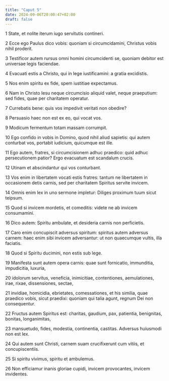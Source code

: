 ```yaml
---
title: "Caput 5"
date: 2024-09-06T20:00:47+02:00
draft: false
---
```



1 State, et nolite iterum iugo servitutis contineri.

2 Ecce ego Paulus dico vobis: quoniam si circumcidamini, Christus vobis nihil proderit.

3 Testificor autem rursus omni homini circumcidenti se, quoniam debitor est universae legis faciendae.

4 Evacuati estis a Christo, qui in lege iustificamini: a gratia excidistis.

5 Nos enim spiritu ex fide, spem iustitiae expectamus.

6 Nam in Christo Iesu neque circumcisio aliquid valet, neque praeputium: sed fides, quae per charitatem operatur.

7 Currebatis bene: quis vos impedivit veritati non obedire?

8 Persuasio haec non est ex eo, qui vocat vos.

9 Modicum fermentum totam massam corrumpit.

10 Ego confido in vobis in Domino, quod nihil aliud sapietis: qui autem conturbat vos, portabit iudicium, quicumque est ille.

11 Ego autem, fratres, si circumcisionem adhuc praedico: quid adhuc persecutionem patior? Ergo evacuatum est scandalum crucis.

12 Utinam et abscindantur qui vos conturbant.

13 Vos enim in libertatem vocati estis fratres: tantum ne libertatem in occasionem detis carnis, sed per charitatem Spiritus servite invicem.

14 Omnis enim lex in uno sermone impletur: Diliges proximum tuum sicut teipsum.

15 Quod si invicem mordetis, et comeditis: videte ne ab invicem consumamini.

16 Dico autem: Spiritu ambulate, et desideria carnis non perficietis.

17 Caro enim concupiscit adversus spiritum: spiritus autem adversus carnem: haec enim sibi invicem adversantur: ut non quaecumque vultis, illa faciatis.

18 Quod si Spiritu ducimini, non estis sub lege.

19 Manifesta sunt autem opera carnis: quae sunt fornicatio, immunditia, impudicitia, luxuria,

20 idolorum servitus, veneficia, inimicitiae, contentiones, aemulationes, irae, rixae, dissensiones, sectae,

21 invidiae, homicidia, ebrietates, comessationes, et his similia, quae praedico vobis, sicut praedixi: quoniam qui talia agunt, regnum Dei non consequentur.

22 Fructus autem Spiritus est: charitas, gaudium, pax, patientia, benignitas, bonitas, longanimitas,

23 mansuetudo, fides, modestia, continentia, castitas. Adversus huiusmodi non est lex.

24 Qui autem sunt Christi, carnem suam crucifixerunt cum vitiis, et concupiscentiis.

25 Si spiritu vivimus, spiritu et ambulemus.

26 Non efficiamur inanis gloriae cupidi, invicem provocantes, invicem invidentes.

